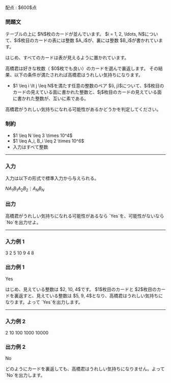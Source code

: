 
<div>

<span>

<span>

<p>
配点 : $600$点
</p>

<div>

<section>

### **問題文**

<p>
テーブルの上に $N$枚のカードが並んでいます。
$i = 1, 2, \ldots, N$について、$i$枚目のカードの表には整数 $A_i$が、裏には整数 $B_i$が書かれています。

はじめ、すべてのカードは表が見えるように置かれています。
</p>

<p>
高橋君は好きな枚数（ $0$枚でも良い）のカードを選んで裏返します。
その結果、以下の条件が満たされれば高橋君はうれしい気持ちになります。
</p>

<ul>

<li>
$1 \leq i \lt j \leq N$を満たす任意の整数のペア $(i, j)$について、$i$枚目のカードの見えている面に書かれた整数と、$j$枚目のカードの見えている面に書かれた整数が、互いに素である。
</li>

</ul>

<p>
高橋君がうれしい気持ちになれる可能性があるかどうかを判定してください。
</p>

</section>

</div>

<div>

<section>

### **制約**

<ul>

<li>
$1 \leq N \leq 3 \times 10^4$
</li>

<li>
$1 \leq A_i, B_i \leq 2 \times 10^6$
</li>

<li>
入力はすべて整数
</li>

</ul>

</section>

</div>

---

<div>

<div>

<section>

### **入力**

<p>
入力は以下の形式で標準入力から与えられる。
</p>

<div>

$N$$A_1$$B_1$$A_2$$B_2$$\vdots$$A_N$$B_N$
</div>

</section>

</div>

<div>

<section>

### **出力**

<p>
高橋君がうれしい気持ちになれる可能性があるなら `Yes`を、可能性がないなら `No`を出力せよ。
</p>

</section>

</div>

</div>

---

<div>

<section>

### **入力例 1**

<div>

3
2 5
10 9
4 8

</div>

</section>

</div>

<div>

<section>

### **出力例 1**

<div>

Yes

</div>

<p>
はじめ、見えている整数は $2, 10, 4$です。
$1$枚目のカードと $2$枚目のカードを裏返すと、見えている整数は $5, 9, 4$となり、高橋君はうれしい気持ちになります。よって `Yes`を出力します。
</p>

</section>

</div>

---

<div>

<section>

### **入力例 2**

<div>

2
10 100
1000 10000

</div>

</section>

</div>

<div>

<section>

### **出力例 2**

<div>

No

</div>

<p>
どのようにカードを裏返しても、高橋君はうれしい気持ちになりません。よって `No`を出力します。
</p>

</section>

</div>

</span>

</span>

</div>
